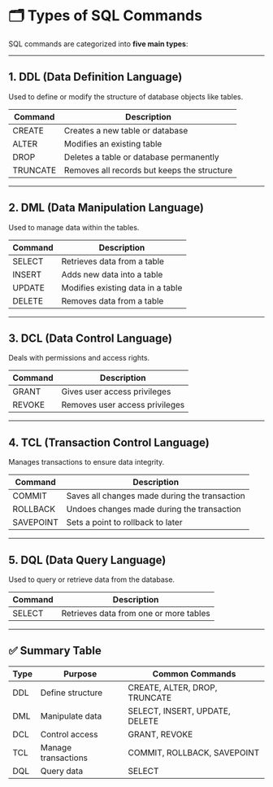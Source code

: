# 🗂️ Types of SQL Commands

SQL commands are categorized into **five main types**:

---

## 1. DDL (Data Definition Language)
Used to define or modify the structure of database objects like tables.

| Command   | Description                                 |
|-----------|---------------------------------------------|
| CREATE    | Creates a new table or database             |
| ALTER     | Modifies an existing table                  |
| DROP      | Deletes a table or database permanently     |
| TRUNCATE  | Removes all records but keeps the structure |

---

## 2. DML (Data Manipulation Language)
Used to manage data within the tables.

| Command   | Description                            |
|-----------|----------------------------------------|
| SELECT    | Retrieves data from a table            |
| INSERT    | Adds new data into a table             |
| UPDATE    | Modifies existing data in a table      |
| DELETE    | Removes data from a table              |

---

## 3. DCL (Data Control Language)
Deals with permissions and access rights.

| Command   | Description                                |
|-----------|--------------------------------------------|
| GRANT     | Gives user access privileges               |
| REVOKE    | Removes user access privileges             |

---

## 4. TCL (Transaction Control Language)
Manages transactions to ensure data integrity.

| Command    | Description                                      |
|------------|--------------------------------------------------|
| COMMIT     | Saves all changes made during the transaction    |
| ROLLBACK   | Undoes changes made during the transaction       |
| SAVEPOINT  | Sets a point to rollback to later                |

---

## 5. DQL (Data Query Language)
Used to query or retrieve data from the database.

| Command   | Description                         |
|-----------|-------------------------------------|
| SELECT    | Retrieves data from one or more tables |

---

## ✅ Summary Table

| Type | Purpose              | Common Commands                         |
|------|----------------------|------------------------------------------|
| DDL  | Define structure      | CREATE, ALTER, DROP, TRUNCATE           |
| DML  | Manipulate data       | SELECT, INSERT, UPDATE, DELETE          |
| DCL  | Control access        | GRANT, REVOKE                           |
| TCL  | Manage transactions   | COMMIT, ROLLBACK, SAVEPOINT             |
| DQL  | Query data            | SELECT                                  |
